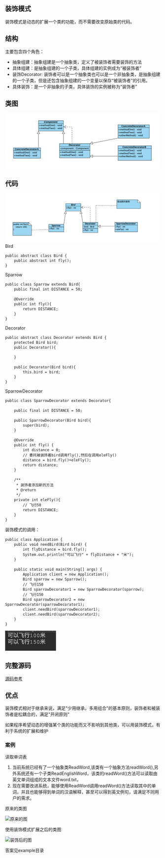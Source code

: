 ## 装饰模式
装饰模式是动态的扩展一个类的功能，而不需要改变原始类的代码。

## 结构
主要包含四个角色：
- 抽象组建：抽象组建是一个抽象类，定义了被装饰者需要装饰的方法
- 具体组建：是抽象组建的一个子类，具体组建的实例成为“被装饰者”
- 装饰Decorator: 装饰者可以是一个抽象类也可以是一个非抽象类，是抽象组建的一个子类，但是还包含抽象组建的一个变量以保存“被装饰者”的引用。
- 具体装饰：是一个非抽象的子类，具体装饰的实例被称为“装饰者”

## 类图
![装饰者模式类图](https://github.com/guangxush/iTechHeart/blob/master/image/DesignPatterns/decorator1.png)

## 代码

![代码结构](https://github.com/guangxush/iTechHeart/blob/master/image/DesignPatterns/decorator2.png)
Bird
```
public abstract class Bird {
    public abstract int fly();
}
```
Sparrow
```
public class Sparrow extends Bird{
    public final int DISTANCE = 50;

    @Override
    public int fly(){
        return DISTANCE;
    }
}
```
Decorator
```
public abstract class Decorator extends Bird {
    protected Bird bird;
    public Decorator(){

    }

    public Decorator(Bird bird){
        this.bird = bird;
    }
}
```
SparrowDecorator
```
public class SparrowDecorator extends Decorator{

    public final int DISTANCE = 50;

    public SparrowDecorator(Bird bird){
        super(bird);
    }

    @Override
    public int fly() {
        int distance = 0;
        // 委托被装饰着bird调用fly(),然后在调用eleFly()
        distance = bird.fly()+eleFly();
        return distance;
    }

    /**
     * 装饰者添加新的方法
     * @return
     */
    private int eleFly(){
        // 飞行50
        return DISTANCE;
    }
}
```
装饰模式的调用：
```
public class Application {
    public void needBird(Bird bird) {
        int flyDistance = bird.fly();
        System.out.println("可以飞行" + flyDistance + "米");
    }

    public static void main(String[] args) {
        Application client = new Application();
        Bird sparrow = new Sparrow();
        // 飞行150
        Bird sparrowDecorator1 = new SparrowDecorator(sparrow);
        // 飞行150
        Bird sparrowDecorator2 = new SparrowDecorator(sparrowDecorator1);
        client.needBird(sparrowDecorator1);
        client.needBird(sparrowDecorator2);
    }
}
```
![运行结果](https://github.com/guangxush/iTechHeart/blob/master/image/DesignPatterns/decorator3.png)

## 完整源码
[源码参考](https://github.com/guangxush/DesignPatterns)


## 优点

装饰模式相对于继承来说，满足"少用继承，多用组合"的基本原则，装饰者和被装饰者是松耦合的，满足"开闭原则"


如果程序希望动态的增强某个类的功能而又不影响到其他类，可以用装饰模式，有利于系统的扩展和维护

### 案例

读取单词表

1. 当前系统已经有了一个抽象类ReadWord,该类有一个抽象方法readWord(),另外系统还有一个子类ReadEnglishWord，该类的readWord()方法可以读取由英文单词组成的文本文件word.txt，
2. 现在需要改进系统，能够使用ReadWord调用readWord()方法读取其中的单词，并且也能够得到单词的汉语解释，甚至可以得到英文例句，请满足不同用户的需求。

原来的类图

![原来的图](../../image/decorator01.png)

使用装饰模式扩展之后的类图

![装饰后的图](../../image/decorator02.png)


答案见example目录

